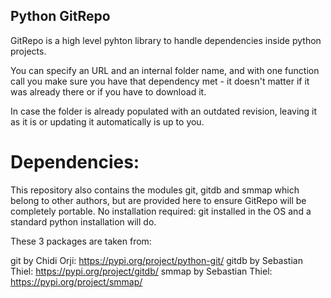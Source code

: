 ## Python GitRepo

GitRepo is a high level pyhton library to handle dependencies inside python projects.

You can specify an URL and an internal folder name, and with one function call you make sure you have that dependency met - it doesn't matter if it was already there or if you have to download it.

In case the folder is already populated with an outdated revision, leaving it as it is or updating it automatically is up to you.

# Dependencies:

This repository also contains the modules git, gitdb and smmap which belong to other authors, but are provided here to ensure GitRepo will be completely portable. 
No installation required: git installed in the OS and a standard python installation will do.

These 3 packages are taken from:

git by Chidi Orji: https://pypi.org/project/python-git/
gitdb by Sebastian Thiel: https://pypi.org/project/gitdb/
smmap by Sebastian Thiel: https://pypi.org/project/smmap/
